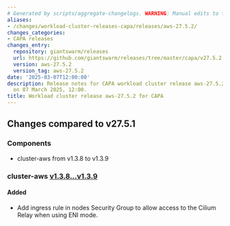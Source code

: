 ```yaml
---
# Generated by scripts/aggregate-changelogs. WARNING: Manual edits to this files will be overwritten.
aliases:
- /changes/workload-cluster-releases-capa/releases/aws-27.5.2/
changes_categories:
- CAPA releases
changes_entry:
  repository: giantswarm/releases
  url: https://github.com/giantswarm/releases/tree/master/capa/v27.5.2
  version: aws-27.5.2
  version_tag: aws-27.5.2
date: '2025-03-07T12:00:00'
description: Release notes for CAPA workload cluster release aws-27.5.2, published
  on 07 March 2025, 12:00.
title: Workload cluster release aws-27.5.2 for CAPA
---
```


## Changes compared to v27.5.1

### Components

- cluster-aws from v1.3.8 to v1.3.9

### cluster-aws [v1.3.8...v1.3.9](https://github.com/giantswarm/cluster-aws/compare/v1.3.8...v1.3.9)

#### Added

- Add ingress rule in nodes Security Group to allow access to the Cilium Relay when using ENI mode.

